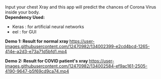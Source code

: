 Input your chest Xray and this app will predict the chances of Corona Virus inside your body.
<br>
<b>Dependency Used:</b>
- Keras : for artificial neural networks
- eel : for GUI

<b>Demo 1: Result for normal xray </b>
https://user-images.githubusercontent.com/12470982/134002399-e2cd4bcd-1265-414e-a2d3-e73a71d5bfd1.mp4

<b>Demo 2: Result for COVID patient's xray </b>
https://user-images.githubusercontent.com/12470982/134002584-ef9ac161-2505-4190-9647-b5f69cd9ca74.mp4

